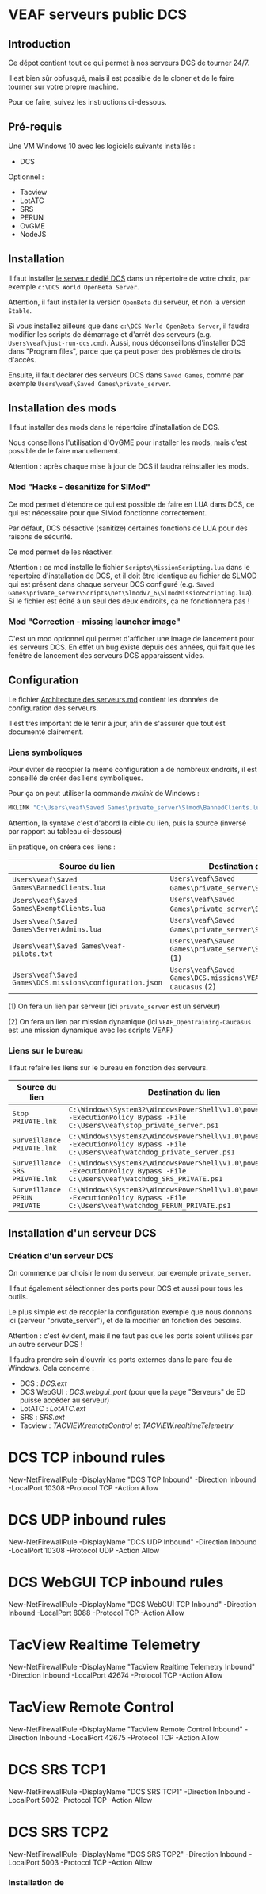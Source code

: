 # VEAF serveurs public DCS

## Introduction

Ce dépot contient tout ce qui permet à nos serveurs DCS de tourner 24/7.

Il est bien sûr obfusqué, mais il est possible de le cloner et de le faire tourner sur votre propre machine.

Pour ce faire, suivez les instructions ci-dessous.

## Pré-requis

Une VM Windows 10 avec les logiciels suivants installés :
- DCS

Optionnel :
- Tacview
- LotATC
- SRS
- PERUN
- OvGME
- NodeJS

## Installation

Il faut installer [le serveur dédié DCS](https://www.digitalcombatsimulator.com/en/downloads/world/server_beta/) dans un répertoire de votre choix, par exemple `c:\DCS World OpenBeta Server`.

Attention, il faut installer la version `OpenBeta` du serveur, et non la version `Stable`.

Si vous installez ailleurs que dans `c:\DCS World OpenBeta Server`, il faudra modifier les scripts de démarrage et d'arrêt des serveurs (e.g. `Users\veaf\just-run-dcs.cmd`). Aussi, nous déconseillons d'installer DCS dans "Program files", parce que ça peut poser des problèmes de droits d'accès.

Ensuite, il faut déclarer des serveurs DCS dans `Saved Games`, comme par exemple `Users\veaf\Saved Games\private_server`.

## Installation des mods

Il faut installer des mods dans le répertoire d'installation de DCS. 

Nous conseillons l'utilisation d'OvGME pour installer les mods, mais c'est possible de le faire manuellement.

Attention : après chaque mise à jour de DCS il faudra réinstaller les mods.

### Mod "Hacks - desanitize for SlMod"

Ce mod permet d'étendre ce qui est possible de faire en LUA dans DCS, ce qui est nécessaire pour que SlMod fonctionne correctement.

Par défaut, DCS désactive (sanitize) certaines fonctions de LUA pour des raisons de sécurité.

Ce mod permet de les réactiver.

Attention : ce mod installe le fichier `Scripts\MissionScripting.lua` dans le répertoire d'installation de DCS, et il doit être identique au fichier de SLMOD qui est présent dans chaque serveur DCS configuré (e.g. `Saved Games\private_server\Scripts\net\Slmodv7_6\SlmodMissionScripting.lua`). Si le fichier est édité à un seul des deux endroits, ça ne fonctionnera pas !

### Mod "Correction - missing launcher  image"

C'est un mod optionnel qui permet d'afficher une image de lancement pour les serveurs DCS. En effet un bug existe depuis des années, qui fait que les fenêtre de lancement des serveurs DCS apparaissent vides.

## Configuration

Le fichier [Architecture des serveurs.md](Architecture%20des%20serveurs.md) contient les données de configuration des serveurs.

Il est très important de le tenir à jour, afin de s'assurer que tout est documenté clairement.

### Liens symboliques

Pour éviter de recopier la même configuration à de nombreux endroits, il est conseillé de créer des liens symboliques.

Pour ça on peut utiliser la commande *mklink* de Windows :

```cmd
MKLINK "C:\Users\veaf\Saved Games\private_server\Slmod\BannedClients.lua" "C:\Users\veaf\Saved Games\BannedClients.lua"
```
Attention, la syntaxe c'est d'abord la cible du lien, puis la source (inversé par rapport au tableau ci-dessous)

En pratique, on créera ces liens :

|Source du lien|Destination du lien|
|---|---|
|`Users\veaf\Saved Games\BannedClients.lua`|`Users\veaf\Saved Games\private_server\Slmod` (1)|
|`Users\veaf\Saved Games\ExemptClients.lua`|`Users\veaf\Saved Games\private_server\Slmod` (1)|
|`Users\veaf\Saved Games\ServerAdmins.lua`|`Users\veaf\Saved Games\private_server\Slmod` (1)|
|`Users\veaf\Saved Games\veaf-pilots.txt`|`Users\veaf\Saved Games\private_server\Scripts\Hooks` (1)|
|`Users\veaf\Saved Games\DCS.missions\configuration.json`|`Users\veaf\Saved Games\DCS.missions\VEAF_OpenTraining-Caucasus` (2)|

(1) On fera un lien par serveur (ici `private_server` est un serveur)

(2) On fera un lien par mission dynamique (ici `VEAF_OpenTraining-Caucasus` est une mission dynamique avec les scripts VEAF)

### Liens sur le bureau

Il faut refaire les liens sur le bureau en fonction des serveurs. 

|Source du lien|Destination du lien|
|---|---|
|`Stop PRIVATE.lnk`|`C:\Windows\System32\WindowsPowerShell\v1.0\powershell.exe -ExecutionPolicy Bypass -File C:\Users\veaf\stop_private_server.ps1`|
|`Surveillance PRIVATE.lnk`|`C:\Windows\System32\WindowsPowerShell\v1.0\powershell.exe -ExecutionPolicy Bypass -File C:\Users\veaf\watchdog_private_server.ps1`|
|`Surveillance SRS PRIVATE.lnk`|`C:\Windows\System32\WindowsPowerShell\v1.0\powershell.exe -ExecutionPolicy Bypass -File C:\Users\veaf\watchdog_SRS_PRIVATE.ps1`|
|`Surveillance PERUN PRIVATE`|`C:\Windows\System32\WindowsPowerShell\v1.0\powershell.exe -ExecutionPolicy Bypass -File C:\Users\veaf\watchdog_PERUN_PRIVATE.ps1`|

## Installation d'un serveur DCS

### Création d'un serveur DCS

On commence par choisir le nom du serveur, par exemple `private_server`. 

Il faut également sélectionner des ports pour DCS et aussi pour tous les outils.

Le plus simple est de recopier la configuration exemple que nous donnons ici (serveur "private_server"), et de la modifier en fonction des besoins.

Attention : c'est évident, mais il ne faut pas que les ports soient utilisés par un autre serveur DCS !

Il faudra prendre soin d'ouvrir les ports externes dans le pare-feu de Windows. Cela concerne :
- DCS :  *DCS.ext*
- DCS WebGUI : *DCS.webgui_port* (pour que la page "Serveurs" de ED puisse accéder au serveur)
- LotATC : *LotATC.ext*
- SRS : *SRS.ext*
- Tacview : *TACVIEW.remoteControl* et *TACVIEW.realtimeTelemetry*

# DCS TCP inbound rules
New-NetFirewallRule -DisplayName "DCS TCP Inbound" -Direction Inbound -LocalPort 10308 -Protocol TCP -Action Allow

# DCS UDP inbound rules
New-NetFirewallRule -DisplayName "DCS UDP Inbound" -Direction Inbound -LocalPort 10308 -Protocol UDP -Action Allow

# DCS WebGUI TCP inbound  rules
New-NetFirewallRule -DisplayName "DCS WebGUI TCP Inbound" -Direction Inbound -LocalPort 8088 -Protocol TCP -Action Allow

# TacView Realtime Telemetry
New-NetFirewallRule -DisplayName "TacView Realtime Telemetry Inbound" -Direction Inbound -LocalPort 42674 -Protocol TCP -Action Allow

# TacView Remote Control
New-NetFirewallRule -DisplayName "TacView Remote Control Inbound" -Direction Inbound -LocalPort 42675 -Protocol TCP -Action Allow

# DCS SRS TCP1
New-NetFirewallRule -DisplayName "DCS SRS TCP1" -Direction Inbound -LocalPort 5002 -Protocol TCP -Action Allow

# DCS SRS TCP2
New-NetFirewallRule -DisplayName "DCS SRS TCP2" -Direction Inbound -LocalPort 5003 -Protocol TCP -Action Allow

### Installation de 